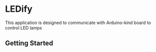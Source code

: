 # LEDify

This application is designed to communicate with Arduino-kind board to control LED lamps

## Getting Started
